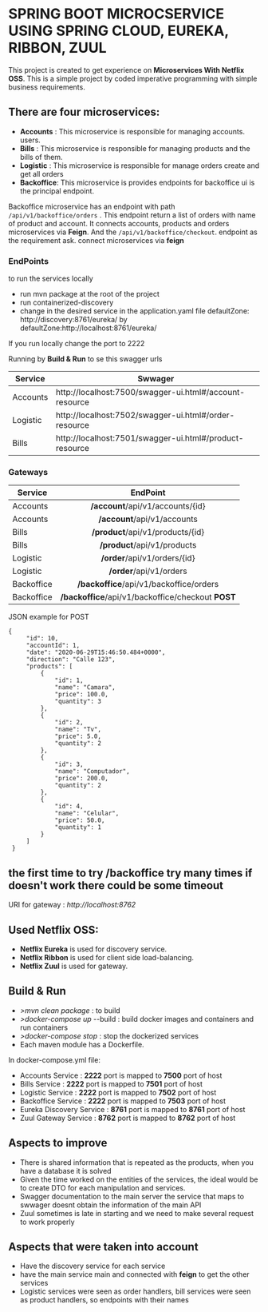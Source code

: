 # SPRING BOOT MICROCSERVICE USING SPRING CLOUD, EUREKA, RIBBON, ZUUL

This project is created to get experience on **Microservices With Netflix OSS**. This is a simple project by coded imperative programming with simple business requirements.

## There are four microservices:

- **Accounts** : This microservice is responsible for managing accounts. users.
- **Bills** : This microservice is responsible for managing products and the bills of them.
- **Logistic** : This microservice is responsible for manage orders create and get all orders
- **Backoffice**: This microservice is provides endpoints for backoffice ui is the principal endpoint.

Backoffice microservice has an endpoint with path ``` /api/v1/backoffice/orders ``` . This endpoint return a list of orders with name of product and account. It connects accounts, products and orders 
microservices via **Feign**.
And the ``` /api/v1/backoffice/checkout ```. endpoint as the requirement ask. connect microservices via **feign** 

### EndPoints ###


to run the services locally
* run mvn package at the root of the project
* run containerized-discovery
* change in the desired service in the application.yaml file defaultZone: http://discovery:8761/eureka/ by defaultZone:http://localhost:8761/eureka/

If you run locally change the port to 2222

Running by **Build & Run** to se this swagger urls

| Service       | Swwager                     | 
| ------------- | ----------------------------- | 
| Accounts      |   http://localhost:7500/swagger-ui.html#/account-resource      | 
| Logistic      |   http://localhost:7502/swagger-ui.html#/order-resource           | 
| Bills      |   http://localhost:7501/swagger-ui.html#/product-resource      |   


### Gateways ###

| Service       | EndPoint                                  |
| ------------- | :---------------------------------------: |
| Accounts      | **/account**/api/v1/accounts/{id}         | 
| Accounts      | **/account**/api/v1/accounts              |
| Bills      | **/product**/api/v1/products/{id}         |
| Bills      | **/product**/api/v1/products              |
| Logistic        | **/order**/api/v1/orders/{id}             |
| Logistic        | **/order**/api/v1/orders                  |
| Backoffice    | **/backoffice**/api/v1/backoffice/orders  |
| Backoffice    | **/backoffice**/api/v1/backoffice/checkout **POST**  |

JSON example for POST

```
{
     "id": 10,
     "accountId": 1,
     "date": "2020-06-29T15:46:50.484+0000",
     "direction": "Calle 123",
     "products": [
         {
             "id": 1,
             "name": "Camara",
             "price": 100.0,
             "quantity": 3
         },
         {
             "id": 2,
             "name": "Tv",
             "price": 5.0,
             "quantity": 2
         },
         {
             "id": 3,
             "name": "Computador",
             "price": 200.0,
             "quantity": 2
         },
         {
             "id": 4,
             "name": "Celular",
             "price": 50.0,
             "quantity": 1
         }
     ]
 } 
``` 
## the first time to try /backoffice try many times if doesn't work there could be some timeout
URI for gateway : *http://localhost:8762*


## Used Netflix OSS:

- **Netflix Eureka** is used for discovery service.
- **Netflix Ribbon** is used for client side load-balancing.
- **Netflix Zuul** is used for gateway.

## Build & Run

- *>mvn clean package* : to build
- *>docker-compose up* --build : build docker images and containers and run containers
- *>docker-compose stop* : stop the dockerized services
- Each maven module has a Dockerfile.

In docker-compose.yml file:

- Accounts Service : **__2222__** port is mapped to **__7500__** port of host
- Bills Service : **__2222__** port is mapped to **__7501__** port of host
- Logistic Service : **__2222__** port is mapped to **__7502__** port of host
- Backoffice Service : **__2222__** port is mapped to **__7503__** port of host
- Eureka Discovery Service : **__8761__** port is mapped to **__8761__** port of host
- Zuul Gateway Service : **__8762__** port is mapped to **__8762__** port of host

## Aspects to improve
* There is shared information that is repeated as the products, when you have a database it is solved
* Given the time worked on the entities of the services, the ideal would be to create DTO for each manipulation and services.
* Swagger documentation to the main server the service that maps to swwager doesnt obtain the information of the main API
* Zuul sometimes is late in starting and we need to make several request to work properly

## Aspects that were taken into account
* Have the discovery service for each service
* have the main service main and connected with **feign** to get the other services
* Logistic services were seen as order handlers, bill services were seen as product handlers, so endpoints with their names
